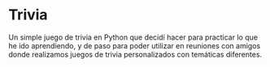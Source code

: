 # Trivia

Un simple juego de trivia en Python que decidí hacer para practicar lo que he ido aprendiendo, y de paso para poder utilizar en reuniones con amigos donde realizamos juegos de trivia personalizados con temáticas diferentes. 